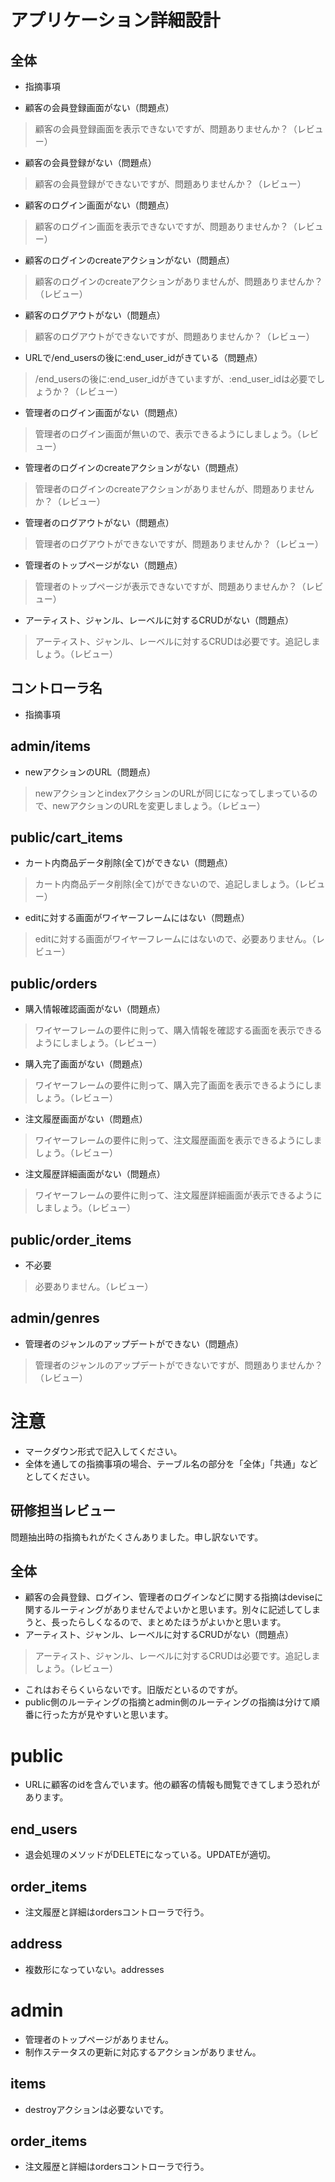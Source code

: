 # アプリケーション詳細設計
## 全体
- 指摘事項

- 顧客の会員登録画面がない（問題点）
 > 顧客の会員登録画面を表示できないですが、問題ありませんか？（レビュー）
- 顧客の会員登録がない（問題点）
 > 顧客の会員登録ができないですが、問題ありませんか？（レビュー）
- 顧客のログイン画面がない（問題点）
 > 顧客のログイン画面を表示できないですが、問題ありませんか？（レビュー）
- 顧客のログインのcreateアクションがない（問題点）
 > 顧客のログインのcreateアクションがありませんが、問題ありませんか？（レビュー）
- 顧客のログアウトがない（問題点）
 > 顧客のログアウトができないですが、問題ありませんか？（レビュー）
- URLで/end_usersの後に:end_user_idがきている（問題点）
 > /end_usersの後に:end_user_idがきていますが、:end_user_idは必要でしょうか？（レビュー）
- 管理者のログイン画面がない（問題点）
 > 管理者のログイン画面が無いので、表示できるようにしましょう。（レビュー）
- 管理者のログインのcreateアクションがない（問題点）
 > 管理者のログインのcreateアクションがありませんが、問題ありませんか？（レビュー）
- 管理者のログアウトがない（問題点）
 > 管理者のログアウトができないですが、問題ありませんか？（レビュー）
- 管理者のトップページがない（問題点）
 > 管理者のトップページが表示できないですが、問題ありませんか？（レビュー）
- アーティスト、ジャンル、レーベルに対するCRUDがない（問題点）
 > アーティスト、ジャンル、レーベルに対するCRUDは必要です。追記しましょう。（レビュー）
 
## コントローラ名
- 指摘事項

## admin/items
- newアクションのURL（問題点）
 > newアクションとindexアクションのURLが同じになってしまっているので、newアクションのURLを変更しましょう。（レビュー）

## public/cart_items
- カート内商品データ削除(全て)ができない（問題点）
 > カート内商品データ削除(全て)ができないので、追記しましょう。（レビュー）
- editに対する画面がワイヤーフレームにはない（問題点）
 > editに対する画面がワイヤーフレームにはないので、必要ありません。（レビュー）

## public/orders
- 購入情報確認画面がない（問題点）
 > ワイヤーフレームの要件に則って、購入情報を確認する画面を表示できるようにしましょう。（レビュー）
- 購入完了画面がない（問題点）
 > ワイヤーフレームの要件に則って、購入完了画面を表示できるようにしましょう。（レビュー）
- 注文履歴画面がない（問題点）
 > ワイヤーフレームの要件に則って、注文履歴画面を表示できるようにしましょう。（レビュー）
- 注文履歴詳細画面がない（問題点）
 > ワイヤーフレームの要件に則って、注文履歴詳細画面が表示できるようにしましょう。（レビュー）

## public/order_items
- 不必要
 > 必要ありません。（レビュー）

## admin/genres
- 管理者のジャンルのアップデートができない（問題点）
 > 管理者のジャンルのアップデートができないですが、問題ありませんか？（レビュー）

# 注意
* マークダウン形式で記入してください。
* 全体を通しての指摘事項の場合、テーブル名の部分を「全体」「共通」などとしてください。

## 研修担当レビュー
問題抽出時の指摘もれがたくさんありました。申し訳ないです。
## 全体
- 顧客の会員登録、ログイン、管理者のログインなどに関する指摘はdeviseに関するルーティングがありませんでよいかと思います。別々に記述してしまうと、長ったらしくなるので、まとめたほうがよいかと思います。
- アーティスト、ジャンル、レーベルに対するCRUDがない（問題点）
 > アーティスト、ジャンル、レーベルに対するCRUDは必要です。追記しましょう。（レビュー）
   - これはおそらくいらないです。旧版だといるのですが。
- public側のルーティングの指摘とadmin側のルーティングの指摘は分けて順番に行った方が見やすいと思います。

# public
- URLに顧客のidを含んでいます。他の顧客の情報も閲覧できてしまう恐れがあります。
## end_users
- 退会処理のメソッドがDELETEになっている。UPDATEが適切。
## order_items
- 注文履歴と詳細はordersコントローラで行う。
## address
- 複数形になっていない。addresses

# admin
- 管理者のトップページがありません。
- 制作ステータスの更新に対応するアクションがありません。
## items
- destroyアクションは必要ないです。
## order_items
- 注文履歴と詳細はordersコントローラで行う。
